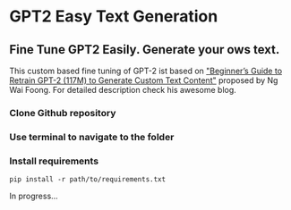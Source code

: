 # GPT2 Easy Text Generation

## Fine Tune GPT2 Easily. Generate your ows text.

This custom based fine tuning of GPT-2 ist based on ["Beginner’s Guide to Retrain GPT-2 (117M) to Generate Custom Text Content"](https://medium.com/@ngwaifoong92/beginners-guide-to-retrain-gpt-2-117m-to-generate-custom-text-content-8bb5363d8b7f) proposed by Ng Wai Foong. For detailed description check his awesome blog. 

### Clone Github repository

### Use terminal to navigate to the folder

### Install requirements

```
pip install -r path/to/requirements.txt
```



In progress...
